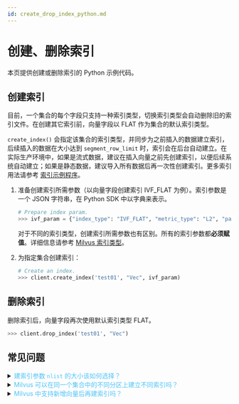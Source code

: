 ```yaml
---
id: create_drop_index_python.md
---
```


# 创建、删除索引

本页提供创建或删除索引的 Python 示例代码。

## 创建索引

目前，一个集合的每个字段只支持一种索引类型，切换索引类型会自动删除旧的索引文件。在创建其它索引前，向量字段以 FLAT 作为集合的默认索引类型。

<div class="alert note">
<code>create_index()</code> 会指定该集合的索引类型，并同步为之前插入的数据建立索引，后续插入的数据在大小达到 <code>segment_row_limit</code> 时，索引会在后台自动建立。在实际生产环境中，如果是流式数据，建议在插入向量之前先创建索引，以便后续系统自动建立；如果是静态数据，建议导入所有数据后再一次性创建索引。更多索引用法请参考 <a href="https://github.com/milvus-io/pymilvus/blob/0.3.0/examples/example_index.py">索引示例程序</a>。
</div>

1. 准备创建索引所需参数（以向量字段创建索引 IVF_FLAT 为例）。索引参数是一个 JSON 字符串，在 Python SDK 中以字典来表示。

   ```python
   # Prepare index param.
   >>> ivf_param = {"index_type": "IVF_FLAT", "metric_type": "L2", "params": {"nlist": 4096}}
   ```

   <div class="alert note">
   对于不同的索引类型，创建索引所需参数也有区别。所有的索引参数都<b>必须赋值</b>。详细信息请参考 <a href="index.md">Milvus 索引类型</a>。
   </div>


2. 为指定集合创建索引：

   ```python
   # Create an index.
   >>> client.create_index('test01', "Vec", ivf_param)
   ```

## 删除索引

删除索引后，向量字段再次使用默认索引类型 FLAT。

```python
>>> client.drop_index('test01', "Vec")
```

## 常见问题

<details>
<summary><font color="#4fc4f9">建索引参数 <code>nlist</code> 的大小该如何选择？</font></summary>
该值需要根据具体的使用情况去设置。详见 <a href="tuning.md#索引">性能调优 > 索引</a> 和 <a href="https://www.milvus.io/cn/blogs/2020-2-16-api-setting.md">如何设置 Milvus 参数</a>。
</details>
<details>
<summary><font color="#4fc4f9">Milvus 可以在同一个集合中的不同分区上建立不同索引吗？</font></summary>
不可以。同一个集合在某一刻只能有一种索引。
</details>
<details>
<summary><font color="#4fc4f9">Milvus 中支持新增向量后再建索引吗？</font></summary>
支持。Milvus 中数据是分文件存储的，后续新增向量会存在新的数据文件中。该文件达到一定量后会自动触发建立索引，生成一个新的索引文件，不会影响之前已经建立过的索引。
</details>


